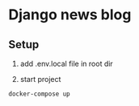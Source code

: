 # Django news blog

## Setup

1. add .env.local file in root dir

2. start project
```bash
docker-compose up
```

